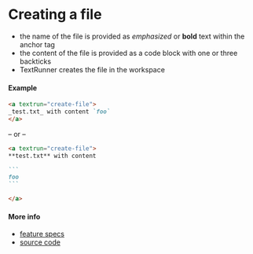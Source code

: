 # Creating a file

- the name of the file is provided as _emphasized_ or **bold** text within the anchor tag
- the content of the file is provided as a code block with one or three backticks
- TextRunner creates the file in the workspace

#### Example

<a textrun="run-markdown-in-textrun">

```markdown
<a textrun="create-file">
_test.txt_ with content `foo`
</a>
```

</a>

&ndash; or &ndash;

````markdown
<a textrun="create-file">
**test.txt** with content

```
foo
```

</a>
````

#### More info

- [feature specs](../../features/actions/built-in/create-file/create-file.feature)
- [source code](../../src/built-in-actions/create-file.ts)

